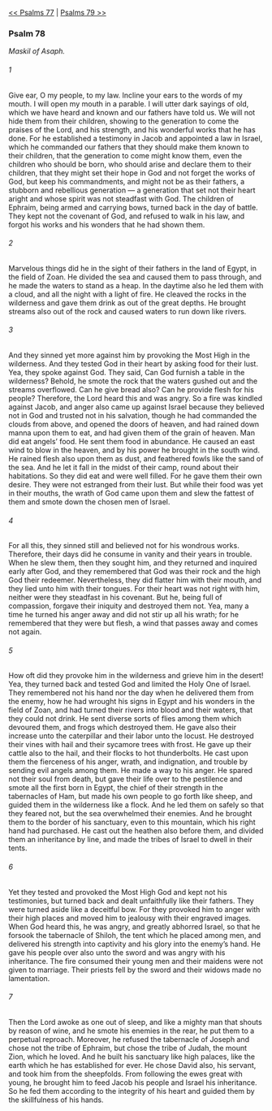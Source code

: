 [<< Psalms 77](Psalms%2077)  |  [Psalms 79 >>](Psalms%2079)

### Psalm 78

*Maskil of Asaph.*

###### 1
Give ear, O my people, to my law. Incline your ears to the words of my mouth. I will open my mouth in a parable. I will utter dark sayings of old, which we have heard and known and our fathers have told us. We will not hide them from their children, showing to the generation to come the praises of the Lord, and his strength, and his wonderful works that he has done. For he established a testimony in Jacob and appointed a law in Israel, which he commanded our fathers that they should make them known to their children, that the generation to come might know them, even the children who should be born, who should arise and declare them to their children, that they might set their hope in God and not forget the works of God, but keep his commandments, and might not be as their fathers, a stubborn and rebellious generation — a generation that set not their heart aright and whose spirit was not steadfast with God. The children of Ephraim, being armed and carrying bows, turned back in the day of battle. They kept not the covenant of God, and refused to walk in his law, and forgot his works and his wonders that he had shown them.

###### 2
Marvelous things did he in the sight of their fathers in the land of Egypt, in the field of Zoan. He divided the sea and caused them to pass through, and he made the waters to stand as a heap. In the daytime also he led them with a cloud, and all the night with a light of fire. He cleaved the rocks in the wilderness and gave them drink as out of the great depths. He brought streams also out of the rock and caused waters to run down like rivers.

###### 3
And they sinned yet more against him by provoking the Most High in the wilderness. And they tested God in their heart by asking food for their lust. Yea, they spoke against God. They said, Can God furnish a table in the wilderness? Behold, he smote the rock that the waters gushed out and the streams overflowed. Can he give bread also? Can he provide flesh for his people? Therefore, the Lord heard this and was angry. So a fire was kindled against Jacob, and anger also came up against Israel because they believed not in God and trusted not in his salvation, though he had commanded the clouds from above, and opened the doors of heaven, and had rained down manna upon them to eat, and had given them of the grain of heaven. Man did eat angels’ food. He sent them food in abundance. He caused an east wind to blow in the heaven, and by his power he brought in the south wind. He rained flesh also upon them as dust, and feathered fowls like the sand of the sea. And he let it fall in the midst of their camp, round about their habitations. So they did eat and were well filled. For he gave them their own desire. They were not estranged from their lust. But while their food was yet in their mouths, the wrath of God came upon them and slew the fattest of them and smote down the chosen men of Israel.

###### 4
For all this, they sinned still and believed not for his wondrous works. Therefore, their days did he consume in vanity and their years in trouble. When he slew them, then they sought him, and they returned and inquired early after God, and they remembered that God was their rock and the high God their redeemer. Nevertheless, they did flatter him with their mouth, and they lied unto him with their tongues. For their heart was not right with him, neither were they steadfast in his covenant. But he, being full of compassion, forgave their iniquity and destroyed them not. Yea, many a time he turned his anger away and did not stir up all his wrath; for he remembered that they were but flesh, a wind that passes away and comes not again.

###### 5
How oft did they provoke him in the wilderness and grieve him in the desert! Yea, they turned back and tested God and limited the Holy One of Israel. They remembered not his hand nor the day when he delivered them from the enemy, how he had wrought his signs in Egypt and his wonders in the field of Zoan, and had turned their rivers into blood and their waters, that they could not drink. He sent diverse sorts of flies among them which devoured them, and frogs which destroyed them. He gave also their increase unto the caterpillar and their labor unto the locust. He destroyed their vines with hail and their sycamore trees with frost. He gave up their cattle also to the hail, and their flocks to hot thunderbolts. He cast upon them the fierceness of his anger, wrath, and indignation, and trouble by sending evil angels among them. He made a way to his anger. He spared not their soul from death, but gave their life over to the pestilence and smote all the first born in Egypt, the chief of their strength in the tabernacles of Ham, but made his own people to go forth like sheep, and guided them in the wilderness like a flock. And he led them on safely so that they feared not, but the sea overwhelmed their enemies. And he brought them to the border of his sanctuary, even to this mountain, which his right hand had purchased. He cast out the heathen also before them, and divided them an inheritance by line, and made the tribes of Israel to dwell in their tents.

###### 6
Yet they tested and provoked the Most High God and kept not his testimonies, but turned back and dealt unfaithfully like their fathers. They were turned aside like a deceitful bow. For they provoked him to anger with their high places and moved him to jealousy with their engraved images. When God heard this, he was angry, and greatly abhorred Israel, so that he forsook the tabernacle of Shiloh, the tent which he placed among men, and delivered his strength into captivity and his glory into the enemy’s hand. He gave his people over also unto the sword and was angry with his inheritance. The fire consumed their young men and their maidens were not given to marriage. Their priests fell by the sword and their widows made no lamentation.

###### 7
Then the Lord awoke as one out of sleep, and like a mighty man that shouts by reason of wine, and he smote his enemies in the rear, he put them to a perpetual reproach. Moreover, he refused the tabernacle of Joseph and chose not the tribe of Ephraim, but chose the tribe of Judah, the mount Zion, which he loved. And he built his sanctuary like high palaces, like the earth which he has established for ever. He chose David also, his servant, and took him from the sheepfolds. From following the ewes great with young, he brought him to feed Jacob his people and Israel his inheritance. So he fed them according to the integrity of his heart and guided them by the skillfulness of his hands.